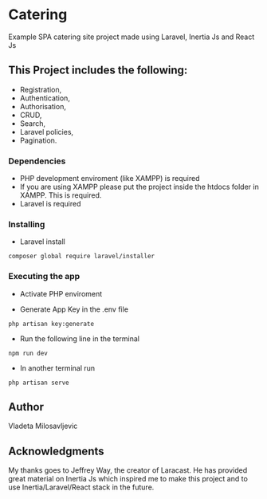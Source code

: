 # Catering

Example SPA catering site project made using Laravel, Inertia Js and React Js


## This Project includes the following:

* Registration,
* Authentication,
* Authorisation,
* CRUD,
* Search,
* Laravel policies,
* Pagination.

### Dependencies

* PHP development enviroment (like XAMPP) is required
* If you are using XAMPP please put the project inside the htdocs folder in XAMPP. This is required.
* Laravel is required

### Installing

* Laravel install

```
composer global require laravel/installer
```


### Executing the app

* Activate PHP enviroment
  
* Generate App Key in the .env file
  
```
php artisan key:generate
```

* Run the following line in the terminal
  
```
npm run dev
```

* In another terminal run

```
php artisan serve
```

## Author

Vladeta Milosavljevic



## Acknowledgments

My thanks goes to Jeffrey Way, the creator of Laracast. He has provided great material on Inertia Js which inspired me to make this project and to use Inertia/Laravel/React stack in the future.
